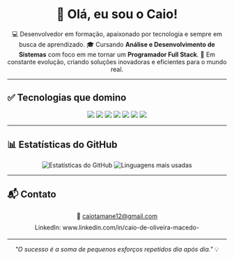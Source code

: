 <h1 align="center">👋 Olá, eu sou o Caio!</h1>

<p align="center">
💻 Desenvolvedor em formação, apaixonado por tecnologia e sempre em busca de aprendizado.  
🎓 Cursando <strong>Análise e Desenvolvimento de Sistemas</strong> com foco em me tornar um <strong>Programador Full Stack</strong>.  
🚀 Em constante evolução, criando soluções inovadoras e eficientes para o mundo real.
</p>

---

## ✅ Tecnologias que domino
<p align="center">
  <img src="https://img.shields.io/badge/HTML5-E34F26?style=for-the-badge&logo=html5&logoColor=white" />
  <img src="https://img.shields.io/badge/CSS3-1572B6?style=for-the-badge&logo=css3&logoColor=white" />
  <img src="https://img.shields.io/badge/JavaScript-F7DF1E?style=for-the-badge&logo=javascript&logoColor=black" />
  <img src="https://img.shields.io/badge/TypeScript-3178C6?style=for-the-badge&logo=typescript&logoColor=white" />
  <img src="https://img.shields.io/badge/React-20232A?style=for-the-badge&logo=react&logoColor=61DAFB" />
  <img src="https://img.shields.io/badge/Tailwind_CSS-38B2AC?style=for-the-badge&logo=tailwind-css&logoColor=white" />
  <img src="https://img.shields.io/badge/Node.js-339933?style=for-the-badge&logo=node.js&logoColor=white" />
</p>

---

## 📊 Estatísticas do GitHub
<p align="center">
  <img src="https://github-readme-stats.vercel.app/api?username=caiomacedo10&show_icons=true&theme=tokyonight&hide_border=true&count_private=true" alt="Estatísticas do GitHub" />
  <img src="https://github-readme-stats.vercel.app/api/top-langs/?username=caiomacedo10&layout=compact&theme=tokyonight&hide_border=true" alt="Linguagens mais usadas" />
</p>

---

## 📬 Contato
<p align="center" style="line-height:1.8;">
  📧 <a href="mailto:caiotamane12@gmail.com">caiotamane12@gmail.com</a><br>
  LinkedIn: <span>www.linkedin.com/in/caio-de-oliveira-macedo-</span>
</p>

---

<p align="center"><i>"O sucesso é a soma de pequenos esforços repetidos dia após dia."</i> 💡</p>

